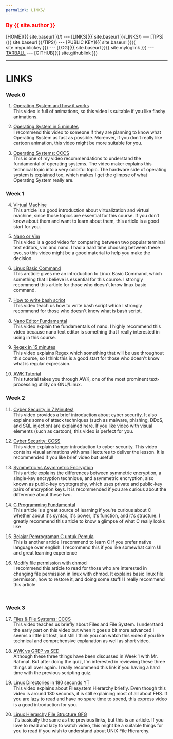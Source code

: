 ```yaml
---
permalink: LINKS/
---
```

<span style="color:red; font-weight:bold; font-size:larger;">By {{ site.author }}</span>
<br><br>
[HOME]({{ site.baseurl }}/) ---
[LINKS]({{ site.baseurl }}/LINKS/) ---
[TIPS]({{ site.baseurl }}/TIPS/) ---
[PUBLIC KEY]({{ site.baseurl }}{{ site.mypublickey }}) ---
[LOG]({{ site.baseurl }}{{ site.myloglink }}) ---
[TARBALL](SandBox/cbkadal.tar.xz) ---
[GITHUB]({{ site.githublink }})
<br>
<hr>

# LINKS
### Week 0

1. [Operating System and how it works](https://www.youtube.com/watch?v=GjNp0bBrjmU)<br>
This video is full of animations, so this video is suitable if you like flashy animations.

2. [Operating System in 5 minutes](https://www.youtube.com/watch?v=pVzRTmdd9j0)<br>
I recommend this video to someone if they are planning to know what Operating System as fast as possible. Moreover, if you don’t really like cartoon animation, this video might be more suitable for you.

3. [Operating Systems: CCCS](https://www.youtube.com/watch?v=26QPDBe-NB8)<br>
This is one of my video recommendations to understand the fundamental of operating systems. The video maker explains this technical topic into a very colorful topic. The hardware side of operating system is explained too, which makes I get the glimpse of what Operating System really are.

### Week 1
4. [Virtual Machine](https://blog.stackpath.com/virtual-machine/)<br>
This article is a good introduction about virtualization and virtual machine, since those topics are essential for this course. If you don’t know about them and want to learn about them, this article is a good start for you.

5. [Nano or Vim](https://www.youtube.com/watch?v=vAwo7CLWlUc)<br>
This video is a good video for comparing between two popular terminal text editors, vim and nano. I had a hard time choosing between these two, so this video might be a good material to help you make the decision.

6. [Linux Basic Command](https://linoxide.com/linux-command/essential-linux-basic-commands/)<br>
This arcticle gives me an introduction to Linux Basic Command, which something that I believe is essential for this course. I strongly recommend this article for those who doesn't know linux basic command.

7. [How to write bash script](https://www.youtube.com/watch?v=F-gskSl4pwQ)<br>
This video teach us how to write bash script which I strongly recommend for those who doesn't know what is bash script.

8. [Nano Editor Fundamental](https://www.youtube.com/watch?v=gyKiDczLIZ4)<br>
This video explain the fundamentals of nano. I highly recommend this video because nano text editor is something that I really interested in using in this course.

9. [Regex in 15 minutes](https://youtu.be/bgBWp9EIlMM)<br>
This video explains Regex which something that will be use throughout this course, so I think this is a good start for those who doesn't know what is regular expression.

10. [AWK Tutorial](https://www.tutorialspoint.com/awk/awk_basic_syntax.htm)<br>
This tutorial takes you through AWK, one of the most prominent text-processing utility on GNU/Linux. 

### Week 2

11. [Cyber Security in 7 Minutes!](https://www.youtube.com/watch?v=inWWhr5tnEA)<br>
This video provides a brief introduction about cyber security. It also explains some of attack techniques (such as malware, phishing, DDoS, and SQL injection) are explained here. If you like video with visual elements (such as cartoon), this video is perfect for you.

12. [Cyber Security: CCSS](https://www.youtube.com/watch?v=bPVaOlJ6ln0)<br>
This video explains longer introduction to cyber security. This video contains visual animations with small lectures to deliver the lesson. It is recommended if you like brief video but useful!

13. [Symmetric vs Asymmetric Encryption](https://www.trentonsystems.com/blog/symmetric-vs-asymmetric-encryption)<br>
This article explains the differences between symmetric encryption, a single-key encryption technique, and asymmetric encryption, also known as public-key cryptography, which uses private and public-key pairs of encryption keys. It is recommended if you are curious about the difference about these two.

14. [C Programming Fundamental](https://www.w3schools.com/c/)<br>
This article is a great source of learning if you're curious about C whether about it's syntax, it's power, it's function, and it's structure. I greatly recommend this article to know a glimpse of what C really looks like

15. [Belajar Pemrograman C untuk Pemula](https://www.petanikode.com/tutorial/c/)<br>
This is another article I recommend to learn C if you prefer native language over english. I recommend this if you like somewhat calm UI and great learning experience

16. [Modify file permission with chmod](https://www.linode.com/docs/guides/modify-file-permissions-with-chmod/)<br>
I recommend this article to read for those who are interested in changing file permission in linux with chmod. It explains basic linux file permisson, how to restore it, and doing some stuff!! I really recommend this article

<br>

### Week 3

17. [Files & File Systems: CCCS](https://www.youtube.com/watch?v=KN8YgJnShPM)<br>
This video teaches us briefly about Files and File System. I understand the early part on this video but when it goes a bit more advanced I seems a little bit lost, but still I think you can watch this video if you like technical and comprehensive explanation as well as short video.

18. [AWK vs GREP vs SED](https://techviewleo.com/awk-vs-grep-vs-sed-commands-in-linux/)<br>
Although these three things have been discussed in Week 1 with Mr. Rahmat. But after doing the quiz, I'm interested in reviewing these three things all over again. I really recommend this link if you having a hard time with the previous scripting quiz.

19. [Linux Directories in 180 seconds YT](https://www.youtube.com/watch?v=42iQKuQodW4)<br>
This video explains about Filesystem Hierarchy briefly. Even though this video is around 180 seconds, it is still explaining most of all about FHS. If you are lazy to read and have no spare time to spend, this express video is a good introduction for you.

20. [Linux Hierarchy File Structure GFG](https://www.geeksforgeeks.org/linux-file-hierarchy-structure/)<br>
It's basically the same as the previous links, but this is an article. If you love to read and lazy to watch video, this might be a suitable things for you to read if you wish to understand about UNIX File Hierarchy.
